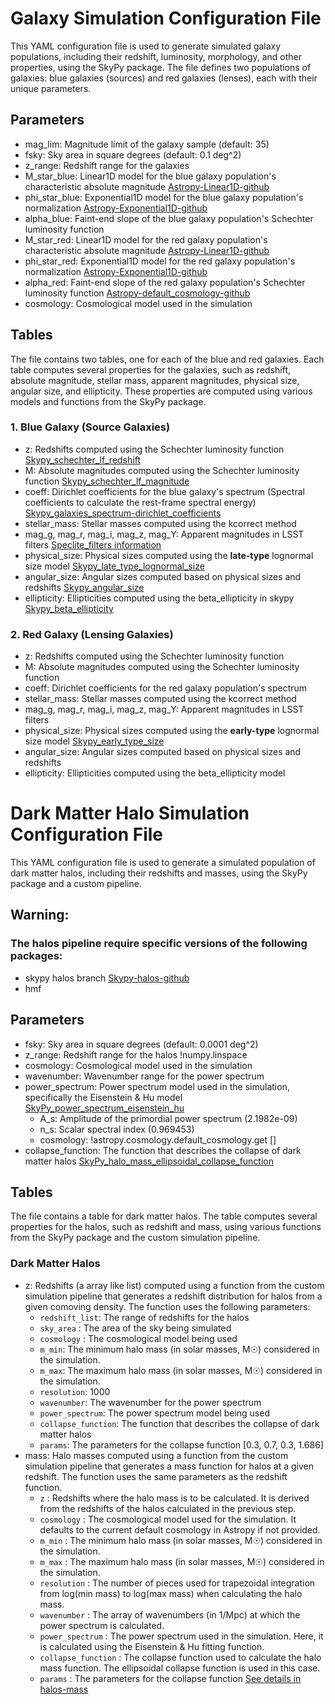 # Galaxy Simulation Configuration File
This YAML configuration file is used to generate simulated galaxy populations, including their redshift, luminosity, morphology, and other properties, using the SkyPy package. The file defines two populations of galaxies: blue galaxies (sources) and red galaxies (lenses), each with their unique parameters.

## Parameters
*  mag_lim: Magnitude limit of the galaxy sample (default: 35)
*  fsky: Sky area in square degrees (default: 0.1 deg^2) 
*  z_range: Redshift range for the galaxies
*  M_star_blue: Linear1D model for the blue galaxy population's characteristic absolute magnitude [Astropy-Linear1D-github](https://docs.astropy.org/en/stable/api/astropy.modeling.functional_models.Linear1D.html#)
*  phi_star_blue: Exponential1D model for the blue galaxy population's normalization [Astropy-Exponential1D-github](https://docs.astropy.org/en/stable/api/astropy.modeling.functional_models.Exponential1D.html)
*  alpha_blue: Faint-end slope of the blue galaxy population's Schechter luminosity function
*  M_star_red: Linear1D model for the red galaxy population's characteristic absolute magnitude [Astropy-Linear1D-github](https://docs.astropy.org/en/stable/api/astropy.modeling.functional_models.Linear1D.html#)
*  phi_star_red: Exponential1D model for the red galaxy population's normalization [Astropy-Exponential1D-github](https://docs.astropy.org/en/stable/api/astropy.modeling.functional_models.Exponential1D.html)
*  alpha_red: Faint-end slope of the red galaxy population's Schechter luminosity function [Astropy-default_cosmology-github](https://docs.astropy.org/en/stable/api/astropy.cosmology.default_cosmology.html)
*  cosmology: Cosmological model used in the simulation

## Tables
The file contains two tables, one for each of the blue and red galaxies. Each table computes several properties for the galaxies, such as redshift, absolute magnitude, stellar mass, apparent magnitudes, physical size, angular size, and ellipticity. These properties are computed using various models and functions from the SkyPy package.

### 1. Blue Galaxy (Source Galaxies)
* z: Redshifts computed using the Schechter luminosity function [Skypy_schechter_lf_redshift](https://skypy.readthedocs.io/en/stable/api/skypy.galaxies.redshift.schechter_lf_redshift.html?highlight=skypy.galaxies.redshift.schechter_lf_redshift)
* M: Absolute magnitudes computed using the Schechter luminosity function [Skypy_schechter_lf_magnitude](https://skypy.readthedocs.io/en/stable/api/skypy.galaxies.luminosity.schechter_lf_magnitude.html?highlight=schechter_lf_magnitude)
* coeff: Dirichlet coefficients for the blue galaxy's spectrum (Spectral coefficients to calculate the rest-frame spectral energy) [Skypy_galaxies_spectrum-dirichlet_coefficients](https://skypy.readthedocs.io/en/stable/api/skypy.galaxies.spectrum.dirichlet_coefficients.html?highlight=galaxies.spectrum.dirichlet_coefficients)
* stellar_mass: Stellar masses computed using the kcorrect method
* mag_g, mag_r, mag_i, mag_z, mag_Y: Apparent magnitudes in LSST filters [Speclite_filters information](https://speclite.readthedocs.io/en/latest/filters.html?highlight=lsst%20filters#lsst-filters)
* physical_size: Physical sizes computed using the **late-type** lognormal size model [Skypy_late_type_lognormal_size](https://skypy.readthedocs.io/en/latest/api/skypy.galaxies.morphology.late_type_lognormal_size.html)
* angular_size: Angular sizes computed based on physical sizes and redshifts [Skypy_angular_size](https://skypy.readthedocs.io/en/latest/api/skypy.galaxies.morphology.angular_size.html)
* ellipticity: Ellipticities computed using the beta_ellipticity in skypy [Skypy_beta_ellipticity](https://skypy.readthedocs.io/en/latest/api/skypy.galaxies.morphology.beta_ellipticity.html)

### 2. Red Galaxy (Lensing Galaxies)
* z: Redshifts computed using the Schechter luminosity function
* M: Absolute magnitudes computed using the Schechter luminosity function
* coeff: Dirichlet coefficients for the red galaxy population's spectrum
* stellar_mass: Stellar masses computed using the kcorrect method
* mag_g, mag_r, mag_i, mag_z, mag_Y: Apparent magnitudes in LSST filters
* physical_size: Physical sizes computed using the **early-type** lognormal size model [Skypy_early_type_size](https://skypy.readthedocs.io/en/latest/api/skypy.galaxies.morphology.early_type_lognormal_size.html)
* angular_size: Angular sizes computed based on physical sizes and redshifts 
* ellipticity: Ellipticities computed using the beta_ellipticity model


# Dark Matter Halo Simulation Configuration File
This YAML configuration file is used to generate a simulated population of dark matter halos, including their redshifts and masses, using the SkyPy package and a custom pipeline.

## Warning: 
### The halos pipeline require specific versions of the following packages:
* skypy halos branch [Skypy-halos-github](https://github.com/skypyproject/skypy/tree/module/halos)
* hmf

## Parameters
*  fsky: Sky area in square degrees (default: 0.0001 deg^2) 
*  z_range: Redshift range for the halos !numpy.linspace 
*  cosmology: Cosmological model used in the simulation
*  wavenumber: Wavenumber range for the power spectrum
*  power_spectrum: Power spectrum model used in the simulation, specifically the Eisenstein & Hu model [SkyPy_power_spectrum_eisenstein_hu](https://skypy.readthedocs.io/en/v0.3/api/skypy.power_spectrum.eisenstein_hu.html#skypy.power_spectrum.eisenstein_hu)
    * A_s: Amplitude of the primordial power spectrum (2.1982e-09)
    * n_s: Scalar spectral index (0.969453)
    * cosmology: !astropy.cosmology.default_cosmology.get []
*  collapse_function: The function that describes the collapse of dark matter halos [SkyPy_halo_mass_ellipsoidal_collapse_function](https://skypy.readthedocs.io/en/module-halos/api/skypy.halos.mass.ellipsoidal_collapse_function.html#skypy.halos.mass.ellipsoidal_collapse_function)

## Tables
The file contains a table for dark matter halos. The table computes several properties for the halos, such as redshift and mass, using various functions from the SkyPy package and the custom simulation pipeline.

### Dark Matter Halos
* z: Redshifts (a array like list) computed using a function from the custom simulation pipeline that generates a redshift distribution for halos from a given comoving density. The function uses the following parameters:
  - `redshift_list`: The range of redshifts for the halos
  - `sky_area` : The area of the sky being simulated
  - `cosmology` : The cosmological model being used
  - `m_min`: The minimum halo mass (in solar masses, M☉) considered in the simulation.
  - `m_max`: The maximum halo mass (in solar masses, M☉) considered in the simulation.
  - `resolution`: 1000
  - `wavenumber`: The wavenumber for the power spectrum
  - `power_spectrum`: The power spectrum model being used
  - `collapse_function`: The function that describes the collapse of dark matter halos
  - `params`: The parameters for the collapse function [0.3, 0.7, 0.3, 1.686]
* mass: Halo masses computed using a function from the custom simulation pipeline that generates a mass function for halos at a given redshift. The function uses the same parameters as the redshift function.
  - `z` : Redshifts where the halo mass is to be calculated. It is derived from the redshifts of the halos calculated in the previous step.
  - `cosmology` : The cosmological model used for the simulation. It defaults to the current default cosmology in Astropy if not provided.
  - `m_min` : The minimum halo mass (in solar masses, M☉) considered in the simulation.
  - `m_max` : The maximum halo mass (in solar masses, M☉) considered in the simulation.
  - `resolution` : The number of pieces used for trapezoidal integration from log(min mass) to log(max mass) when calculating the halo mass.
  - `wavenumber` : The array of wavenumbers (in 1/Mpc) at which the power spectrum is calculated.
  - `power_spectrum` : The power spectrum used in the simulation. Here, it is calculated using the Eisenstein & Hu fitting function.
  - `collapse_function` : The collapse function used to calculate the halo mass function. The ellipsoidal collapse function is used in this case.
  - `params` : The parameters for the collapse function [See details in halos-mass](https://github.com/skypyproject/skypy/blob/module/halos/skypy/halos/mass.py)
